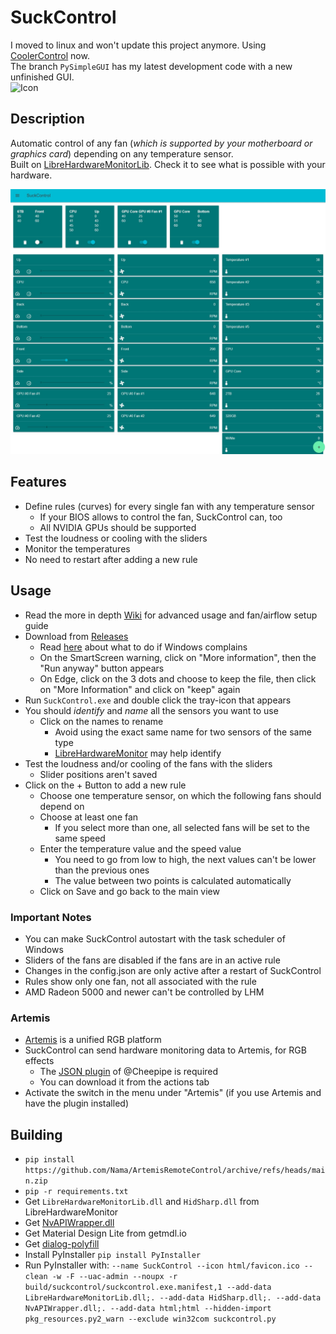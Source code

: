 # SuckControl
I moved to linux and won't update this project anymore. Using [CoolerControl](https://gitlab.com/coolercontrol/coolercontrol) now.  
The branch `PySimpleGUI` has my latest development code with a new unfinished GUI.  
![Icon](suckcontrol/html/favicon.ico)
## Description
Automatic control of any fan (*which is supported by your motherboard or graphics card*) depending on any temperature sensor.  
Built on [LibreHardwareMonitorLib](https://github.com/LibreHardwareMonitor/LibreHardwareMonitor). Check it to see what is possible with your hardware.

![Gui of SuckControl](images/gui.jpg)

## Features
* Define rules (curves) for every single fan with any temperature sensor
  * If your BIOS allows to control the fan, SuckControl can, too
  * All NVIDIA GPUs should be supported
* Test the loudness or cooling with the sliders
* Monitor the temperatures
* No need to restart after adding a new rule

## Usage
* Read the more in depth [Wiki](https://github.com/Nama/SuckControl/wiki) for advanced usage and fan/airflow setup guide
* Download from [Releases](https://github.com/Nama/SuckControl/releases)
  * Read [here](https://stackoverflow.com/questions/54733909/windows-defender-alert-users-from-my-pyinstaller-exe) about what to do if Windows complains
  * On the SmartScreen warning, click on "More information", then the "Run anyway" button appears
  * On Edge, click on the 3 dots and choose to keep the file, then click on "More Information" and click on "keep" again
* Run `SuckControl.exe` and double click the tray-icon that appears
* You should *identify* and *name* all the sensors you want to use
  * Click on the names to rename
    * Avoid using the exact same name for two sensors of the same type
    * [LibreHardwareMonitor](https://github.com/LibreHardwareMonitor/LibreHardwareMonitor) may help identify
* Test the loudness and/or cooling of the fans with the sliders
  * Slider positions aren't saved
* Click on the + Button to add a new rule
  * Choose one temperature sensor, on which the following fans should depend on
  * Choose at least one fan
    * If you select more than one, all selected fans will be set to the same speed
  * Enter the temperature value and the speed value
    * You need to go from low to high, the next values can't be lower than the previous ones
    * The value between two points is calculated automatically
  * Click on Save and go back to the main view

### Important Notes
* You can make SuckControl autostart with the task scheduler of Windows
* Sliders of the fans are disabled if the fans are in an active rule
* Changes in the config.json are only active after a restart of SuckControl
* Rules show only one fan, not all associated with the rule
* AMD Radeon 5000 and newer can't be controlled by LHM

### Artemis
* [Artemis](https://artemis-rgb.com/) is a unified RGB platform
* SuckControl can send hardware monitoring data to Artemis, for RGB effects
  * The [JSON plugin](https://github.com/Cheerpipe/Artemis.Plugins.Public/tree/master/src/Modules/Artemis.Plugins.Modules.Json) of @Cheepipe is required
  * You can download it from the actions tab
* Activate the switch in the menu under "Artemis" (if you use Artemis and have the plugin installed)

## Building
* `pip install https://github.com/Nama/ArtemisRemoteControl/archive/refs/heads/main.zip`
* `pip -r requirements.txt`
* Get `LibreHardwareMonitorLib.dll` and `HidSharp.dll` from LibreHardwareMonitor
* Get [NvAPIWrapper.dll](https://github.com/falahati/NvAPIWrapper/)
* Get Material Design Lite from getmdl.io
* Get [dialog-polyfill](https://cdnjs.cloudflare.com/ajax/libs/dialog-polyfill/0.5.6/dialog-polyfill.min.js)
* Install PyInstaller `pip install PyInstaller`
* Run PyInstaller with: `--name SuckControl --icon html/favicon.ico --clean -w -F --uac-admin --noupx -r build/suckcontrol/suckcontrol.exe.manifest,1 --add-data LibreHardwareMonitorLib.dll;. --add-data HidSharp.dll;. --add-data NvAPIWrapper.dll;. --add-data html;html --hidden-import pkg_resources.py2_warn --exclude win32com suckcontrol.py`

